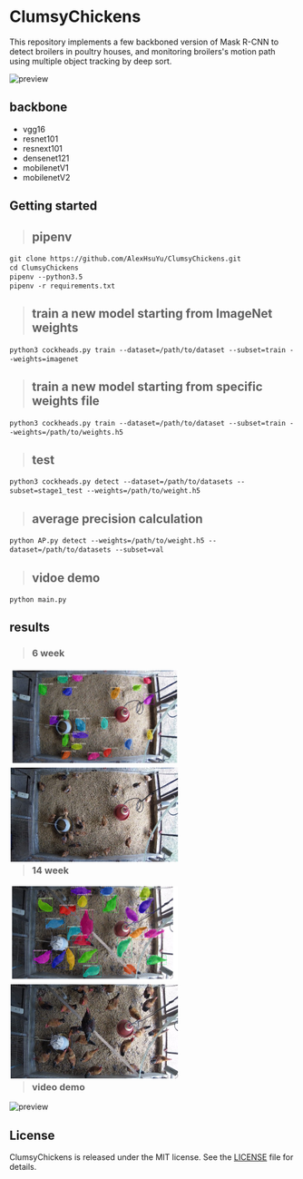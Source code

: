 # ClumsyChickens

This repository implements a few backboned version of Mask R-CNN to detect broilers in poultry houses, and monitoring broilers's motion path using multiple object tracking by deep sort.

![preview](assets/demo.gif)

## backbone
* vgg16
* resnet101
* resnext101
* densenet121
* mobilenetV1
* mobilenetV2

## Getting started
>## pipenv
    git clone https://github.com/AlexHsuYu/ClumsyChickens.git
    cd ClumsyChickens
    pipenv --python3.5
    pipenv -r requirements.txt
>## train a new model starting from ImageNet weights
    python3 cockheads.py train --dataset=/path/to/dataset --subset=train --weights=imagenet
>## train a new model starting from specific weights file
    python3 cockheads.py train --dataset=/path/to/dataset --subset=train --weights=/path/to/weights.h5
>## test
    python3 cockheads.py detect --dataset=/path/to/datasets --subset=stage1_test --weights=/path/to/weight.h5
>## average precision calculation
    python AP.py detect --weights=/path/to/weight.h5 --dataset=/path/to/datasets --subset=val
>## vidoe demo
    python main.py

## results

>### 6 week
<div style="float:left;border:solid 1px 000;margin:2px;"><img src="assets/6week_1.png" width="295" height="166" ></div>
<div style="float:left;border:solid 1px 000;margin:2px;"><img src="assets/6week.png" width="295" height="166" ></div>
<div style="float:none;clear:both;">

>### 14 week
<div style="float:none;clear:both;">
<div style="float:left;border:solid 1px 000;margin:2px;"><img src="assets/14week_1.png" width="295" height="166" ></div>
<div style="float:left;border:solid 1px 000;margin:2px;"><img src="assets/14week.png" width="295" height="166" ></div></div>
<div style="float:none;clear:both;">

>### video demo
![preview](assets/demo.gif)

## License

ClumsyChickens is released under the MIT license. See the [LICENSE](/LICENSE) file for details.

